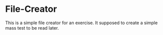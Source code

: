 # File-Creator
This is a simple file creator for an exercise. It supposed to create a simple mass test to be read later.
